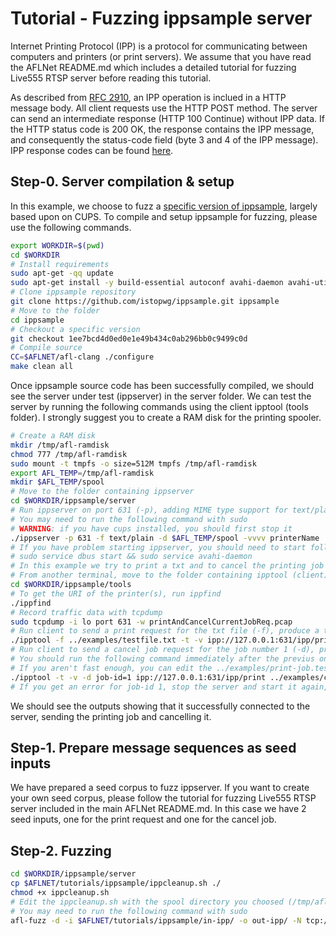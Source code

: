 # Tutorial - Fuzzing ippsample server

Internet Printing Protocol (IPP) is a protocol for communicating between computers and printers (or print servers).
We assume that you have read the AFLNet README.md which includes a detailed tutorial for fuzzing Live555 RTSP server before reading this tutorial.

As described from [RFC 2910](https://tools.ietf.org/html/rfc2910), an IPP operation is inclued in a HTTP message body.
All client requests use the HTTP POST method.
The server can send an intermediate response (HTTP 100 Continue) without IPP data. If the HTTP status code is 200 OK, the response contains the IPP message, and consequently the status-code field (byte 3 and 4 of the IPP message).
IPP response codes can be found [here](https://www.iana.org/assignments/ipp-registrations/ipp-registrations.xhtml).

## Step-0. Server compilation & setup

In this example, we choose to fuzz a [specific version of ippsample](https://github.com/istopwg/ippsample/commit/1ee7bcd4d0ed0e1e49b434c0ab296bb0c9499c0d), largely based upon on CUPS. To compile and setup ippsample for fuzzing, please use the following commands.

```bash
export WORKDIR=$(pwd)
cd $WORKDIR
# Install requirements
sudo apt-get -qq update
sudo apt-get install -y build-essential autoconf avahi-daemon avahi-utils cura-engine libavahi-client-dev libfreetype6-dev libgnutls28-dev libharfbuzz-dev libjbig2dec0-dev libjpeg-dev libmupdf-dev libnss-mdns libopenjp2-7-dev libpng-dev zlib1g-dev net-tools iputils-ping vim avahi-daemon tcpdump man curl git
# Clone ippsample repository
git clone https://github.com/istopwg/ippsample.git ippsample
# Move to the folder
cd ippsample
# Checkout a specific version
git checkout 1ee7bcd4d0ed0e1e49b434c0ab296bb0c9499c0d
# Compile source
CC=$AFLNET/afl-clang ./configure
make clean all
```

Once ippsample source code has been successfully compiled, we should see the server under test (ippserver) in the server folder. We can test the server by running the following commands using the client ipptool (tools folder).
I strongly suggest you to create a RAM disk for the printing spooler.

```bash
# Create a RAM disk
mkdir /tmp/afl-ramdisk
chmod 777 /tmp/afl-ramdisk
sudo mount -t tmpfs -o size=512M tmpfs /tmp/afl-ramdisk
export AFL_TEMP=/tmp/afl-ramdisk
mkdir $AFL_TEMP/spool
# Move to the folder containing ippserver
cd $WORKDIR/ippsample/server
# Run ippserver on port 631 (-p), adding MIME type support for text/plain (-f), spool in RAM disk (-d), with verbose output (-vvvv)
# You may need to run the following command with sudo
# WARNING: if you have cups installed, you should first stop it
./ippserver -p 631 -f text/plain -d $AFL_TEMP/spool -vvvv printerName 
# If you have problem starting ippserver, you should need to start following services:
# sudo service dbus start && sudo service avahi-daemon
# In this example we try to print a txt and to cancel the printing job
# From another terminal, move to the folder containing ipptool (client)
cd $WORKDIR/ippsample/tools
# To get the URI of the printer(s), run ippfind
./ippfind
# Record traffic data with tcpdump
sudo tcpdump -i lo port 631 -w printAndCancelCurrentJobReq.pcap
# Run client to send a print request for the txt file (-f), produce a test report (-t), verbose output (-v), followed by the URI of the printer
./ipptool -f ../examples/testfile.txt -t -v ipp://127.0.0.1:631/ipp/print ../examples/print-job.test 
# Run client to send a cancel job request for the job number 1 (-d), produce a test report (-t), verbose output (-v), followed by the URI of the printer
# You should run the following command immediately after the previus one
# If you aren't fast enough, you can edit the ../examples/print-job.test file to print more copies, for example 100: ATTR integer copies 100
./ipptool -t -v -d job-id=1 ipp://127.0.0.1:631/ipp/print ../examples/cancel-job.test
# If you get an error for job-id 1, stop the server and start it again, or change the job-id value in -d.
```

We should see the outputs showing that it successfully connected to the server, sending the printing job and cancelling it.

## Step-1. Prepare message sequences as seed inputs

We have prepared a seed corpus to fuzz ippserver. If you want to create your own seed corpus, please follow the tutorial for fuzzing Live555 RTSP server included in the main AFLNet README.md.
In this case we have 2 seed inputs, one for the print request and one for the cancel job.

## Step-2. Fuzzing

```bash
cd $WORKDIR/ippsample/server
cp $AFLNET/tutorials/ippsample/ippcleanup.sh ./
chmod +x ippcleanup.sh
# Edit the ippcleanup.sh with the spool directory you choosed (/tmp/afl-ramdisk/spool in this case)
# You may need to run the following command with sudo
afl-fuzz -d -i $AFLNET/tutorials/ippsample/in-ipp/ -o out-ipp/ -N tcp://127.0.0.1/631 -x $AFLNET/tutorials/ippsample/ipp.dict -P IPP -D 100000 -t 2000 -q 3 -s 3 -E -K -R -m 150 -c ippcleanup.sh ./ippserver -p 631 -f text/plain -d /tmp/afl-ramdisk/spool printerName
```
